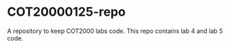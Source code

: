 # COT20000125-repo
A repository to keep COT2000 labs code.
This repo contains lab 4 and lab 5 code.
